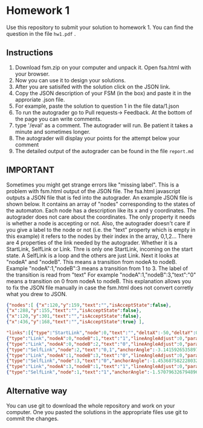 # Homework 1

Use this repository to submit your solution to homework 1. You can find the question in the file ```hw1.pdf``` .

## Instructions 
1. Download fsm.zip on your computer and unpack it. Open fsa.html with your browser.
1. Now you can use it to design your solutions. 
1. After you are satisifed with the solution click on the JSON link.
1. Copy the JSON description of your FSM (in the box) and paste it in the approriate .json file.
1. For example, paste the solution to question 1 in the file data/1.json
1. To run the autograder go to Pull requests-> Feedback. At the bottom of the page you can write comments.
1. type '/eval' as a comment. The autograder will run. Be patient it takes a minute and sometimes longer.
2. The autograder will display your points for the attempt below your comment
3. The detailed output of the autograder can be found in the file ```report.md```

## IMPORTANT
Sometimes you might get strange errors like "missing label". This is a problem with fsm.html output of the JSON file.
The fsa.html javascript outputs a JSON file that is fed into the autograder. An example JSON file is
shown below. It contains an array of "nodes" corresponding to the states of the automaton. Each node has a description
like its x and y coordinates. The autograder does not care about the coordinates. The only property it needs is whether
a node is accepting or not. Also, the autograder doesn't care if you give a label to the node or not (i.e. the "text" property which is empty in this example)
it refers to the nodes by their index in the array, 0,1,2...
There are 4 properties of the link needed by the autograder. Whether it is a StartLink, SelfLink or Link. Thre is only one StartLink, incoming
on the start state. A SelfLink is a loop and the others are just Link. Next it looks at "nodeA" and "nodeB". This means a transition from nodeA to nodeB.
Example "nodeA":1,"nodeB":3 means a transition from 1 to 3. The label of the transition is read from "text"
For example "nodeA":1,"nodeB":3,"text":"0" means a transition on 0 from nodeA to nodeB.
This explanation allows you to fix the JSON file manually in case the fsm.html does not convert corretly what you drew to JSON. 
```JSON
{"nodes":[ {"x":120,"y":159,"text":"","isAcceptState":false},
{"x":288,"y":155,"text":"","isAcceptState":false},
{"x":120,"y":301,"text":"","isAcceptState":false},
{"x":436,"y":168,"text":"","isAcceptState":true} ],

"links":[{"type":"StartLink","node":0,"text":"","deltaX":-50,"deltaY":0},
{"type":"Link","nodeA":0,"nodeB":1,"text":"1","lineAngleAdjust":0,"parallelPart":0.5,"perpendicularPart":0},
{"type":"Link","nodeA":0,"nodeB":2,"text":"0","lineAngleAdjust":0,"parallelPart":0.5,"perpendicularPart":0},
{"type":"SelfLink","node":2,"text":"0,1","anchorAngle":-3.141592653589793},
{"type":"Link","nodeA":1,"nodeB":3,"text":"0","lineAngleAdjust":0,"parallelPart":0.5269333574955828,"perpendicularPart":68.41226585173798},
{"type":"SelfLink","node":3,"text":"0","anchorAngle":-1.4536875822280324},
{"type":"Link","nodeA":3,"nodeB":1,"text":"1","lineAngleAdjust":0,"parallelPart":0.5,"perpendicularPart":0},
{"type":"SelfLink","node":1,"text":"1","anchorAngle":-1.5707963267948966}]}

```

## Alternative way
You can use git to download the whole repository and work on your computer. One you pasted the solutions in the 
appropriate files use git to commit the changes.

